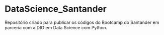 # DataScience_Santander
Repositório criado para publicar os códigos do Bootcamp do Santander em parceria com a DIO em Data Science com Python. 
